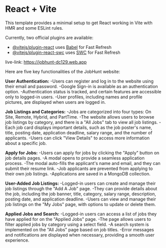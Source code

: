 # React + Vite

This template provides a minimal setup to get React working in Vite with HMR and some ESLint rules.

Currently, two official plugins are available:

- [@vitejs/plugin-react](https://github.com/vitejs/vite-plugin-react/blob/main/packages/plugin-react/README.md) uses [Babel](https://babeljs.io/) for Fast Refresh
- [@vitejs/plugin-react-swc](https://github.com/vitejs/vite-plugin-react-swc) uses [SWC](https://swc.rs/) for Fast Refresh


live-link: https://jobhunt-dc129.web.app



Here are five key functionalities of the JobHunt website:

**User Authentication:**
    -Users can register and log in to the website using their email and password.
    -Google Sign-in is available as an authentication option.
    -Authentication status is tracked, and certain features are accessible only to logged-in users.
    -User profiles, including names and profile pictures, are displayed when users are logged in.

**Job Listings and Categories:**
    -Jobs are categorized into four types: On Site, Remote, Hybrid, and PartTime.
    -The website allows users to browse job listings by category, and there is a "All Jobs" tab to view all job listings.
    -Each job card displays important details, such as the job poster's name, title, posting date, application deadline, salary range, and the number of applicants.
    -Users can click "View Details" to access more information about a specific job.

**Apply for Jobs:**
    -Users can apply for jobs by clicking the "Apply" button on job details pages.
    -A modal opens to provide a seamless application process.
    -The modal auto-fills the applicant's name and email, and they can submit their resume link.
    -Job applicants are prevented from applying to their own job listings.
    -Applications are saved in a MongoDB collection.

**User-Added Job Listings:**
    -Logged-in users can create and manage their job listings through the "Add A Job" page.
    -They can provide details about the job, including the job banner, title, category, salary range, description, posting date, and application deadline.
    -Users can view and manage their job listings on the "My Jobs" page, with options to update or delete them.

**Applied Jobs and Search:**
    -Logged-in users can access a list of jobs they have applied for on the "Applied Jobs" page.
    -The page allows users to filter applied jobs by category using a select field.
    -A search system is implemented on the "All Jobs" page based on job titles.
    -Error messages and notifications are displayed when necessary, providing a smooth user experience.